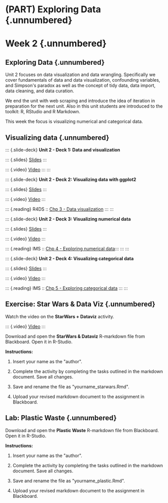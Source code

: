 # (PART) Exploring Data {.unnumbered}

# Week 2 {.unnumbered}

## Exploring Data {.unnumbered}

<p>

Unit 2 focuses on data visualization and data wrangling.
Specifically we cover fundamentals of data and data visualization, confounding variables, and Simpson's paradox as well as the concept of tidy data, data import, data cleaning, and data curation.

<p>

We end the unit with web scraping and introduce the idea of iteration in preparation for the next unit.
Also in this unit students are introduced to the toolkit: R, RStudio and R Markdown.

<p>

This week the focus is visualizing numerical and categorical data.

## Visualizing data {.unnumbered}

::: {.slide-deck}
**Unit 2 - Deck 1: Data and visualization**

::: {.slides}
[Slides](https://rstudio-education.github.io/datascience-box/course-materials/slides/u2-d01-data-viz/u2-d01-data-viz.html#1)
:::

::: {.video}
[Video](https://youtu.be/FddF4b_GuTI)
:::
:::

::: {.slide-deck}
**Unit 2 - Deck 2: Visualizing data with ggplot2**

::: {.slides}
[Slides](https://rstudio-education.github.io/datascience-box/course-materials/slides/u2-d02-ggplot2/u2-d02-ggplot2.html#1)
:::

::: {.video}
[Video](https://youtu.be/s2NF2J36ljE)
:::

::: {.reading}
R4DS :: [Chp 3 - Data visualization](https://r4ds.had.co.nz/data-visualisation.html)
:::
:::

::: {.slide-deck}
**Unit 2 - Deck 3: Visualizing numerical data**

::: {.slides}
[Slides](https://rstudio-education.github.io/datascience-box/course-materials/slides/u2-d03-viz-num/u2-d03-viz-num.html#1)
:::

::: {.video}
[Video](https://youtu.be/waBabVTI8ec)
:::

::: {.reading}
IMS :: [Chp 4 - Exploring numerical data](https://openintro-ims.netlify.app/explore-numerical.html):::
:::
:::

::: {.slide-deck}
**Unit 2 - Deck 4: Visualizing categorical data**

::: {.slides}
[Slides](https://rstudio-education.github.io/datascience-box/course-materials/slides/u2-d04-viz-cat/u2-d04-viz-cat.html#1)
:::

::: {.video}
[Video](https://youtu.be/21h3rEO8k2E)
:::

::: {.reading}
IMS :: [Chp 5 - Exploring categorical data](https://openintro-ims.netlify.app/explore-categorical.html)
:::
:::

## Exercise: Star Wars & Data Viz {.unnumbered}

<p>

Watch the video on the **StarWars + Dataviz** activity.

::: {.video}
[Video](https://www.youtube.com/watch?v=3UaLPtCKkXQ)
:::

<p>

Download and open the **StarWars & Dataviz** R-markdown file from Blackboard.
Open it in R-Studio.

**Instructions:**

1.  Insert your name as the "author".

2.  Complete the activity by completing the tasks outlined in the markdown document.
    Save all changes.

3.  Save and rename the file as "yourname_starwars.Rmd".

4.  Upload your revised markdown document to the assignment in Blackboard.

## Lab: Plastic Waste {.unnumbered}

<p>

Download and open the **Plastic Waste** R-markdown file from Blackboard.
Open it in R-Studio.

**Instructions:**

1.  Insert your name as the "author".

2.  Complete the activity by completing the tasks outlined in the markdown document.
    Save all changes.

3.  Save and rename the file as "yourname_plastic.Rmd".

4.  Upload your revised markdown document to the assignment in Blackboard.

